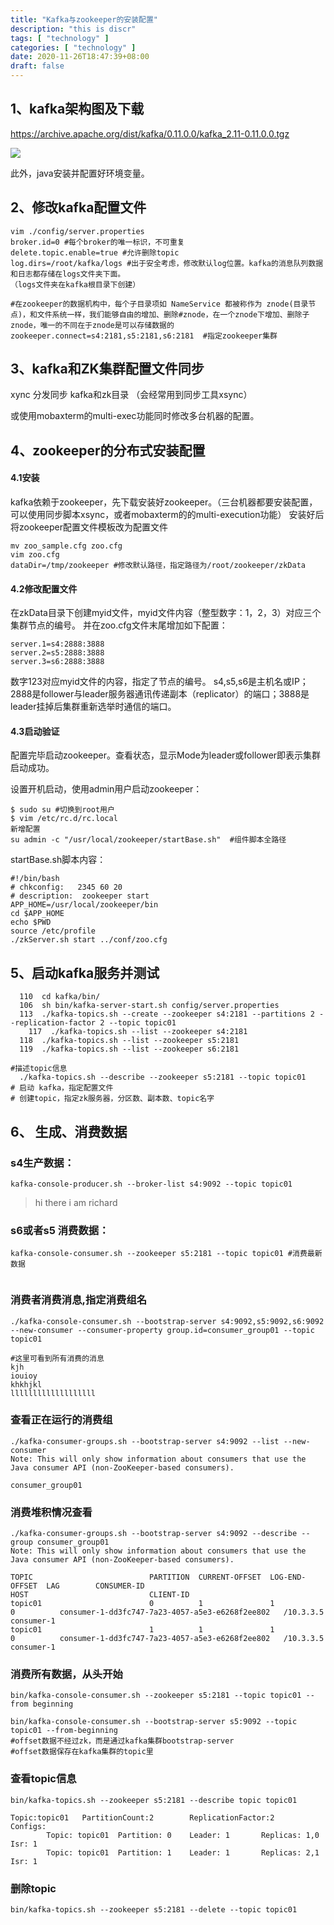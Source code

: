 ```yaml
---
title: "Kafka与zookeeper的安装配置"
description: "this is discr"
tags: [ "technology" ]
categories: [ "technology" ]
date: 2020-11-26T18:47:39+08:00
draft: false
---
```


## 1、kafka架构图及下载
https://archive.apache.org/dist/kafka/0.11.0.0/kafka_2.11-0.11.0.0.tgz

![](https://i.bmp.ovh/imgs/2020/12/799f1bc647c4608b.png)

此外，java安装并配置好环境变量。

## 2、修改kafka配置文件
```
vim ./config/server.properties
broker.id=0 #每个broker的唯一标识，不可重复
delete.topic.enable=true #允许删除topic
log.dirs=/root/kafka/logs #出于安全考虑，修改默认log位置。kafka的消息队列数据和日志都存储在logs文件夹下面。
（logs文件夹在kafka根目录下创建）

#在zookeeper的数据机构中，每个子目录项如 NameService 都被称作为 znode(目录节点)，和文件系统一样，我们能够自由的增加、删除#znode，在一个znode下增加、删除子znode，唯一的不同在于znode是可以存储数据的
zookeeper.connect=s4:2181,s5:2181,s6:2181  #指定zookeeper集群
```

## 3、kafka和ZK集群配置文件同步

xync 分发同步 kafka和zk目录 （会经常用到同步工具xsync）

或使用mobaxterm的multi-exec功能同时修改多台机器的配置。

## 4、zookeeper的分布式安装配置
#### 4.1安装

kafka依赖于zookeeper，先下载安装好zookeeper。（三台机器都要安装配置，可以使用同步脚本xsync，或者mobaxterm的的multi-execution功能）
安装好后将zookeeper配置文件模板改为配置文件

```
mv zoo_sample.cfg zoo.cfg
vim zoo.cfg
dataDir=/tmp/zookeeper #修改默认路径，指定路径为/root/zookeeper/zkData

```
#### 4.2修改配置文件

在zkData目录下创建myid文件，myid文件内容（整型数字：1，2，3）对应三个集群节点的编号。
并在zoo.cfg文件末尾增加如下配置：

```
server.1=s4:2888:3888
server.2=s5:2888:3888
server.3=s6:2888:3888
```
数字123对应myid文件的内容，指定了节点的编号。
s4,s5,s6是主机名或IP；2888是follower与leader服务器通讯传递副本（replicator）的端口；3888是leader挂掉后集群重新选举时通信的端口。

#### 4.3启动验证

配置完毕启动zookeeper。查看状态，显示Mode为leader或follower即表示集群启动成功。

设置开机启动，使用admin用户启动zookeeper：

```
$ sudo su #切换到root用户
$ vim /etc/rc.d/rc.local
新增配置
su admin -c "/usr/local/zookeeper/startBase.sh"  #组件脚本全路径

```

startBase.sh脚本内容：

```
#!/bin/bash
# chkconfig:   2345 60 20
# description:  zookeeper start
APP_HOME=/usr/local/zookeeper/bin
cd $APP_HOME
echo $PWD
source /etc/profile
./zkServer.sh start ../conf/zoo.cfg
```

## 5、启动kafka服务并测试

```
  110  cd kafka/bin/
  106  sh bin/kafka-server-start.sh config/server.properties
  113  ./kafka-topics.sh --create --zookeeper s4:2181 --partitions 2 --replication-factor 2 --topic topic01
    117  ./kafka-topics.sh --list --zookeeper s4:2181
  118  ./kafka-topics.sh --list --zookeeper s5:2181
  119  ./kafka-topics.sh --list --zookeeper s6:2181
  
#描述topic信息
  ./kafka-topics.sh --describe --zookeeper s5:2181 --topic topic01
# 启动 kafka，指定配置文件
# 创建topic，指定zk服务器，分区数、副本数、topic名字
```



## 6、 生成、消费数据

### s4生产数据：

```
kafka-console-producer.sh --broker-list s4:9092 --topic topic01
```


>hi there
>i am richard



### s6或者s5 消费数据：

```
kafka-console-consumer.sh --zookeeper s5:2181 --topic topic01 #消费最新数据


```

### 消费者消费消息,指定消费组名

```
./kafka-console-consumer.sh --bootstrap-server s4:9092,s5:9092,s6:9092 --new-consumer --consumer-property group.id=consumer_group01 --topic topic01

#这里可看到所有消费的消息
kjh
iouioy
khkhjkl
lllllllllllllllllll
```



### 查看正在运行的消费组

```
./kafka-consumer-groups.sh --bootstrap-server s4:9092 --list --new-consumer
Note: This will only show information about consumers that use the Java consumer API (non-ZooKeeper-based consumers).

consumer_group01
```



### 消费堆积情况查看

```
./kafka-consumer-groups.sh --bootstrap-server s4:9092 --describe --group consumer_group01
Note: This will only show information about consumers that use the Java consumer API (non-ZooKeeper-based consumers).

TOPIC                          PARTITION  CURRENT-OFFSET  LOG-END-OFFSET  LAG        CONSUMER-ID                                       HOST                           CLIENT-ID
topic01                        0          1               1               0          consumer-1-dd3fc747-7a23-4057-a5e3-e6268f2ee802   /10.3.3.5                      consumer-1
topic01                        1          1               1               0          consumer-1-dd3fc747-7a23-4057-a5e3-e6268f2ee802   /10.3.3.5                      consumer-1
```



### 消费所有数据，从头开始

```
bin/kafka-console-consumer.sh --zookeeper s5:2181 --topic topic01 --from beginning  
```

```
bin/kafka-console-consumer.sh --bootstrap-server s5:9092 --topic topic01 --from-beginning
#offset数据不经过zk，而是通过kafka集群bootstrap-server
#offset数据保存在kafka集群的topic里
```

### 查看topic信息

```
bin/kafka-topics.sh --zookeeper s5:2181 --describe topic topic01
```

```
Topic:topic01   PartitionCount:2        ReplicationFactor:2     Configs:
        Topic: topic01  Partition: 0    Leader: 1       Replicas: 1,0   Isr: 1
        Topic: topic01  Partition: 1    Leader: 1       Replicas: 2,1   Isr: 1
```

### 删除topic

```
bin/kafka-topics.sh --zookeeper s5:2181 --delete --topic topic01
```

